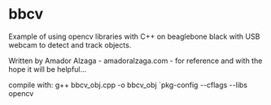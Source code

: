 # bbcv
Example of using opencv libraries with C++ on beaglebone black with USB webcam to detect and track objects.

Written by Amador Alzaga - amadoralzaga.com - for reference and with the hope it will be helpful...

compile with: g++ bbcv_obj.cpp -o bbcv_obj `pkg-config --cflags --libs opencv
